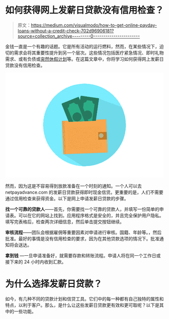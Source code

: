 # 如何获得网上发薪日贷款没有信用检查？

> 原文：<https://medium.com/visualmodo/how-to-get-online-payday-loans-without-a-credit-check-702d96906181?source=collection_archive---------0----------------------->

金钱一直是一个有趣的话题。它是所有活动的运行燃料，然而，在某些情况下，迫切的需求会将其重要性提升到另一个层次。这些情况包括医疗紧急情况、即时礼物需求、或有负债或[突然休假计划](https://visualmodo.com/the-pros-and-cons-of-getting-a-payday-loan-online/)等。在这篇文章中，你将学习如何获得网上发薪日贷款没有信用检查。

![](img/e34328bd3e46d494ed82a62ae1768d8b.png)

然而，因为这是不容易得到放款准备在一个时刻的通知。一个人可以去 netpayadvance.com 的发薪日贷款获得即时现金信贷。更重要的是，人们不需要通过信用检查来获得资金。以下是网上申请发薪日贷款的步骤。

**找一个可靠的贷款人**——首先，你需要找一个可靠的贷款人，并填写一份简单的申请表。可以在它的网站上找到。应用程序格式是安全的，并且完全保护用户隐私。填写完表格后，检查两次详细信息，然后单击提交按钮继续。

**审核流程**——团队会根据雇佣等重要因素对申请进行审核。国籍、年龄等。，然后批准。最好的事情是没有信用检查的要求，因为在其他贷款选项的情况下。批准通知将会送达。

**拿到钱** —一旦申请准备好，就需要存款和转账流程。申请人将在同一个工作日或接下来的 24 小时内收到汇款。

# 为什么选择发薪日贷款？

如今，有几种不同的贷款计划和信贷工具。它们中的每一种都有自己独特的属性和特点，以利于客户。那么，是什么让这些发薪日贷款更有效和更可取呢？以下是其中的一些功能。